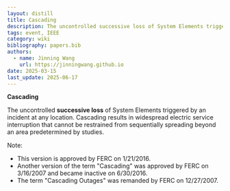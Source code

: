```yaml
---
layout: distill
title: Cascading
description: The uncontrolled successive loss of System Elements triggered by an incident
tags: event, IEEE
category: wiki
bibliography: papers.bib
authors:
  - name: Jinning Wang
    url: https://jinningwang.github.io
date: 2025-03-15
last_update: 2025-06-17
---
```


**Cascading** <d-cite key="nerc2024glossary"></d-cite>

The uncontrolled **successive loss** of System Elements triggered by an incident at any location.
Cascading results in widespread electric service interruption that cannot be restrained from sequentially spreading beyond an area predetermined by studies.

Note:

- This version is approved by FERC on 1/21/2016.
- Another version of the term "Cascading" was approved by FERC on 3/16/2007 and became inactive on 6/30/2016.
- The term "Cascading Outages" was remanded by FERC on 12/27/2007.
